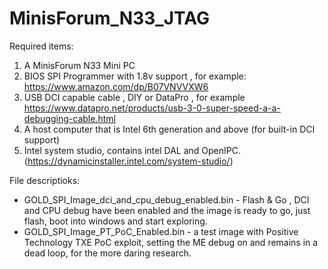# MinisForum_N33_JTAG

Required items:
1. A MinisForum N33 Mini PC
2. BIOS SPI Programmer with 1.8v support , for example: https://www.amazon.com/dp/B07VNVVXW6
3. USB DCI capable cable , DIY or DataPro , for example https://www.datapro.net/products/usb-3-0-super-speed-a-a-debugging-cable.html
4. A host computer that is Intel 6th generation and above (for built-in DCI support)
5. Intel system studio, contains intel DAL and OpenIPC. (https://dynamicinstaller.intel.com/system-studio/)

File descriptioks:
- GOLD_SPI_Image_dci_and_cpu_debug_enabled.bin - Flash & Go , DCI and CPU debug have been enabled and the image is ready to go, just flash, boot into windows and start exploring.
- GOLD_SPI_Image_PT_PoC_Enabled.bin - a test image with Positive Technology TXE PoC exploit, setting the ME debug on and remains in a dead loop, for the more daring research.

